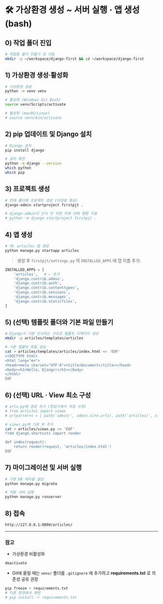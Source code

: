 
# 🛠️ 가상환경 생성 \~ 서버 실행 · 앱 생성 (bash)

## 0) 작업 폴더 진입

```bash
# 작업용 폴더 만들기 및 이동
mkdir -p ~/workspace/django-first && cd ~/workspace/django-first
```

## 1) 가상환경 생성·활성화

```bash
# 가상환경 생성
python -m venv venv

# 활성화 (Windows Git Bash)
source venv/Scripts/activate

# 활성화 (macOS/Linux)
# source venv/bin/activate
```



## 2) pip 업데이트 및 Django 설치

```bash
# Django 설치
pip install django

# 설치 확인
python -m django --version
which python
which pip
```

## 3) 프로젝트 생성

```bash
# 현재 폴더에 프로젝트 생성 (마침표 중요)
django-admin startproject firstpjt .

# django-admin이 인식 안 되면 아래 대체 명령 사용
# python -m django startproject firstpjt .
```

## 4) 앱 생성

```bash
# 예: articles 앱 생성
python manage.py startapp articles
```

> 생성 후 `firstpjt/settings.py` 의 `INSTALLED_APPS` 에 앱 이름 추가:

```python
INSTALLED_APPS = [
    'articles',   # ← 추가
    'django.contrib.admin',
    'django.contrib.auth',
    'django.contrib.contenttypes',
    'django.contrib.sessions',
    'django.contrib.messages',
    'django.contrib.staticfiles',
]
```

## 5) (선택) 템플릿 폴더와 기본 파일 만들기

```bash
# Django가 기본 인식하는 구조로 템플릿 디렉터리 생성
mkdir -p articles/templates/articles

# 기본 템플릿 파일 생성
cat > articles/templates/articles/index.html << 'EOF'
<!DOCTYPE html>
<html lang="en">
<head><meta charset="UTF-8"><title>Document</title></head>
<body><h1>Hello, Django!</h1></body>
</html>
EOF
```

## 6) (선택) URL · View 최소 구성

```bash
# urls.py에 경로 추가 (편집기에서 직접 수정)
# from articles import views
# urlpatterns = [ path('admin/', admin.site.urls), path('articles/', views.index), ]

# views.py에 기본 뷰 추가
cat > articles/views.py << 'EOF'
from django.shortcuts import render

def index(request):
    return render(request, 'articles/index.html')
EOF
```

## 7) 마이그레이션 및 서버 실행

```bash
# 기본 DB 테이블 생성
python manage.py migrate

# 개발 서버 실행
python manage.py runserver
```

## 8) 접속

```
http://127.0.0.1:8000/articles/
```

---

### 참고

* 가상환경 비활성화

```bash
deactivate
```

* Git에 올릴 때는 `venv/` 폴더를 `.gitignore` 에 추가하고 **requirements.txt** 로 의존성 공유 권장

```bash
pip freeze > requirements.txt
# 다른 환경에서 재현
# pip install -r requirements.txt
```
